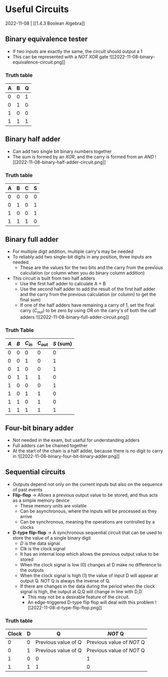 # Useful Circuits
2022-11-08 | [[1.4.3 Boolean Algebra]]

## Binary equivalence tester
- If two inputs are exactly the same, the circuit should output a 1
- This can be represented with a *NOT XOR* gate
![[2022-11-08-binary-equivalence-circuit.png]]
### Truth table
| A   | B   | Q   |
| --- | --- | --- |
| 0   | 0   | 1   |
| 0   | 1   | 0   |
| 1   | 0   | 0   |
| 1   | 1   | 1   |

## Binary half adder
- Can add two single bit binary numbers together
- The sum is formed by an *XOR*, and the carry is formed from an *AND*
![[2022-11-08-binary-half-adder-circuit.png]]

### Truth table
| A   | B   | C   | S   |
| --- | --- | --- | --- |
| 0   | 0   | 0   | 0   |
| 0   | 1   | 0   | 1   |
| 1   | 0   | 0   | 1   |
| 1   | 1   | 1   | 0   |

## Binary full adder
- For multiple digit addition, multiple carry's may be needed
- To reliably add two single-bit digits in any position, three inputs are needed
	- These are the values for the two bits and the carry from the previous calculation (or column when you do binary column addition)
- This circuit is built from two half adders
	- Use the first half adder to calculate A + B
	- Use the second half adder to add the result of the first half adder and the carry from the previous calculation (or column) to get the final sum)
	- If one of the half adders have remaining a carry of 1, set the final carry ($C_{out}$) to be zero by using *OR* on the carry's of both the calf adders
![[2022-11-08-binary-full-adder-circuit.png]]
### Truth Table
| $A$ | $B$ | $C_{in}$ | $C_{out}$ | $S$ (sum) |
| --- | --- | -------- | --------- | --------- |
| 0   | 0   | 0        | 0         | 0         |
| 0   | 0   | 1        | 0         | 1         |
| 0   | 1   | 0        | 0         | 1         |
| 0   | 1   | 1        | 1         | 0         |
| 1   | 0   | 0        | 0         | 1         |
| 1   | 0   | 1        | 1         | 0         |
| 1   | 1   | 0        | 1         | 0         |
| 1   | 1   | 1        | 1         | 1          |

## Four-bit binary adder
- Not needed in the exam, but useful for understanding adders
- Full adders can be chained together
- At the start of the chain is a half adder, because there is no digit to carry in
![[2022-11-08-binary-four-bit-binary-adder.png]]

## Sequential circuits
- Outputs depend not only on the current inputs but also on the sequence of past events
- **Flip-flop** -> Allows a previous output value to be stored, and thus acts as a simple memory device
	- These memory units are volatile
	- Can be asynchronous, where the inputs will be processed as they arrive
	- Can be synchronous, meaning the operations are controlled by a clocks
- **D-type flip-flop** -> A synchronous sequential circuit that can be used to store the value of a single binary digit
	- $D$ is the data signal
	- $Clk$ is the clock signal
	- It has an internal loop which allows the previous output value to be stored
	- When the clock signal is low (0) changes at D make no difference to the outputs
	- When the clock signal is high (1) the value of input D will appear at output Q. *NOT* Q is always the inverse of Q.
	- If there are changes in the data during the period when the clock signal is high, the output at Q,Q will change in line with D,D. 
		- This may not be a desirable feature of the circuit. 
		- An edge-triggered D-type flip flop will deal with this problem
![[2022-11-08-d-type-flip-flop.png]]

### Truth table
| Clock | D   | Q                   | *NOT* Q                   |
| ----- | --- | ------------------- | ----------------------- |
| 0     | 0   | Previous value of Q | Previous value of *NOT* Q |
| 0     | 1   | Previous value of Q | Previous value of *NOT* Q |
| 1     | 0   | 0                   | 1                       |
| 1     | 1   | 1                   | 0                       |
